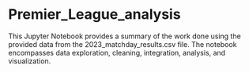 # Premier_League_analysis
This Jupyter Notebook provides a summary of the work done using the provided data from the 2023_matchday_results.csv file. The notebook encompasses data exploration, cleaning, integration, analysis, and visualization.
